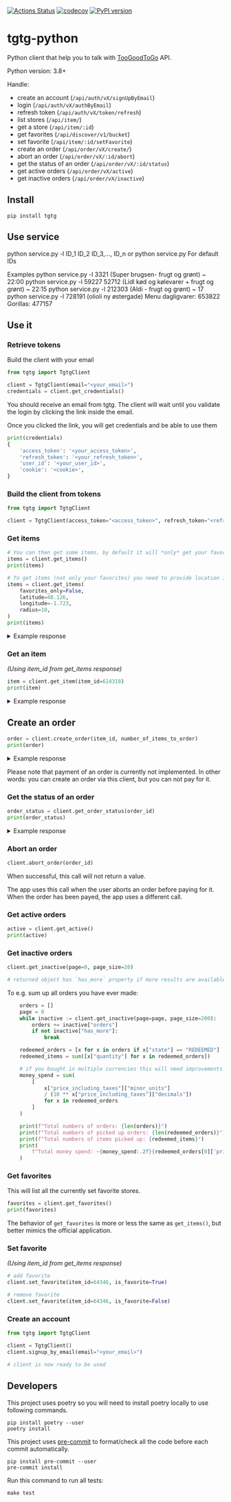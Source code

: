 [![Actions Status](https://github.com/ahivert/tgtg-python/workflows/CI/badge.svg)](https://github.com/ahivert/tgtg-python/actions)
[![codecov](https://codecov.io/gh/ahivert/tgtg-python/branch/master/graph/badge.svg)](https://codecov.io/gh/ahivert/tgtg-python)
[![PyPI version](https://img.shields.io/pypi/v/tgtg?color=blue)](https://pypi.org/project/tgtg/)

# tgtg-python

Python client that help you to talk with [TooGoodToGo](https://toogoodtogo.com) API.

Python version: 3.8+

Handle:

- create an account (`/api/auth/vX/signUpByEmail`)
- login (`/api/auth/vX/authByEmail`)
- refresh token (`/api/auth/vX/token/refresh`)
- list stores (`/api/item/`)
- get a store (`/api/item/:id`)
- get favorites (`/api/discover/v1/bucket`)
- set favorite (`/api/item/:id/setFavorite`)
- create an order (`/api/order/vX/create/`)
- abort an order (`/api/order/vX/:id/abort`)
- get the status of an order (`/api/order/vX/:id/status`)
- get active orders (`/api/order/vX/active`)
- get inactive orders (`/api/order/vX/inactive`)

## Install

```
pip install tgtg
```

## Use service
python service.py -l ID_1 ID_2 ID_3,..., ID_n
or
python service.py
For default IDs

Examples
python service.py -l 3321       (Super brugsen- frugt og grønt) ~ 22:00
python service.py -l 59227 52712   (Lidl kød og kølevarer + frugt og grønt) ~ 22:15
python service.py -l 212303     (Aldi - frugt og grønt) ~ 17
python service.py -l 728191 (olioli ny østergade)
Menu dagligvarer: 653822
Gorillas: 477157
## Use it

### Retrieve tokens

Build the client with your email

```python
from tgtg import TgtgClient

client = TgtgClient(email="<your_email>")
credentials = client.get_credentials()
```

You should receive an email from tgtg.
The client will wait until you validate the login by clicking the link inside the email.

Once you clicked the link, you will get credentials and be able to use them

```python
print(credentials)
{
    'access_token': '<your_access_token>',
    'refresh_token': '<your_refresh_token>',
    'user_id': '<your_user_id>',
    'cookie': '<cookie>',
}
```

### Build the client from tokens

```python
from tgtg import TgtgClient

client = TgtgClient(access_token="<access_token>", refresh_token="<refresh_token>", user_id="<user_id>", cookie="<cookie>")

```

### Get items

```python
# You can then get some items, by default it will *only* get your favorites
items = client.get_items()
print(items)

# To get items (not only your favorites) you need to provide location informations
items = client.get_items(
    favorites_only=False,
    latitude=48.126,
    longitude=-1.723,
    radius=10,
)
print(items)
```

<details>
    <summary>Example response</summary>

```python
[
    {
        "item": {
            "item_id": "64346",
            "price": {"code": "EUR", "minor_units": 499, "decimals": 2},
            "sales_taxes": [],
            "tax_amount": {"code": "EUR", "minor_units": 0, "decimals": 2},
            "price_excluding_taxes": {"code": "EUR", "minor_units": 499, "decimals": 2},
            "price_including_taxes": {"code": "EUR", "minor_units": 499, "decimals": 2},
            "value_excluding_taxes": {
                "code": "EUR",
                "minor_units": 1500,
                "decimals": 2,
            },
            "value_including_taxes": {
                "code": "EUR",
                "minor_units": 1500,
                "decimals": 2,
            },
            "taxation_policy": "PRICE_INCLUDES_TAXES",
            "show_sales_taxes": False,
            "value": {"code": "EUR", "minor_units": 1500, "decimals": 2},
            "cover_picture": {
                "picture_id": "110628",
                "current_url": "https://images.tgtg.ninja/item/cover/2b69cbdd-43d3-4ade-bd51-50e338260859.jpg",
            },
            "logo_picture": {
                "picture_id": "110618",
                "current_url": "https://images.tgtg.ninja/store/fb893813-a775-4dec-ac7b-d4a7dd326fa8.png",
            },
            "name": "",
            "description": "Salva comida en Ecofamily Bufé y tu pack podrá contener: comidas caseras.",
            "can_user_supply_packaging": False,
            "packaging_option": "MUST_BRING_BAG",
            "collection_info": "",
            "diet_categories": [],
            "item_category": "MEAL",
            "badges": [
                {
                    "badge_type": "SERVICE_RATING_SCORE",
                    "rating_group": "LIKED",
                    "percentage": 93,
                    "user_count": 178,
                    "month_count": 5,
                }
            ],
            "favorite_count": 0,
            "buffet": False,
        },
        "store": {
            "store_id": "59949s",
            "store_name": "Ecofamily Bufé - Centro",
            "branch": "",
            "description": "",
            "tax_identifier": "",
            "website": "",
            "store_location": {
                "address": {
                    "country": {"iso_code": "ES", "name": "Spain"},
                    "address_line": "Av. de los Piconeros, S/N, 14001 Córdoba, España",
                    "city": "",
                    "postal_code": "",
                },
                "location": {"longitude": -4.776045, "latitude": 37.894249},
            },
            "logo_picture": {
                "picture_id": "110618",
                "current_url": "https://images.tgtg.ninja/store/fb893813-a775-4dec-ac7b-d4a7dd326fa8.png",
            },
            "store_time_zone": "Europe/Madrid",
            "hidden": False,
            "favorite_count": 0,
            "we_care": False,
        },
        "display_name": "Ecofamily Bufé - Centro",
        "pickup_location": {
            "address": {
                "country": {"iso_code": "ES", "name": "Spain"},
                "address_line": "Av. de los Piconeros, S/N, 14001 Córdoba, España",
                "city": "",
                "postal_code": "",
            },
            "location": {"longitude": -4.776045, "latitude": 37.894249},
        },
        "items_available": 0,
        "distance": 4241.995584076078,
        "favorite": True,
        "in_sales_window": False,
        "new_item": False,
    },
]
```

</details>

### Get an item

_(Using item_id from get_items response)_

```python
item = client.get_item(item_id=614318)
print(item)
```

<details>
<summary>Example response</summary>

```python
{
    "item": {
        "item_id": "614318",
        "sales_taxes": [{"tax_description": "TVA", "tax_percentage": 5.5}],
        "tax_amount": {"code": "EUR", "minor_units": 13, "decimals": 2},
        "price_excluding_taxes": {"code": "EUR", "minor_units": 236, "decimals": 2},
        "price_including_taxes": {"code": "EUR", "minor_units": 249, "decimals": 2},
        "value_excluding_taxes": {"code": "EUR", "minor_units": 0, "decimals": 2},
        "value_including_taxes": {"code": "EUR", "minor_units": 0, "decimals": 2},
        "taxation_policy": "PRICE_INCLUDES_TAXES",
        "show_sales_taxes": False,
        "cover_picture": {
            "picture_id": "620171",
            "current_url": "https://images.tgtg.ninja/item/cover/ac80c1b3-1386-46a8-ba80-c97b3a6e7e18.png",
            "is_automatically_created": False,
        },
        "logo_picture": {
            "picture_id": "622046",
            "current_url": "https://images.tgtg.ninja/store/6280890a-729c-400b-89d8-8b6d5b6cc17b.png",
            "is_automatically_created": False,
        },
        "name": "Panier petit déjeuner",
        "description": "Sauvez un panier-surprise réalisé à partir des délicieux articles d'un buffet petit déjeuner.",
        "food_handling_instructions": "",
        "can_user_supply_packaging": False,
        "packaging_option": "BAG_ALLOWED",
        "collection_info": "",
        "diet_categories": [],
        "item_category": "BAKED_GOODS",
        "buffet": True,
        "badges": [
            {
                "badge_type": "SERVICE_RATING_SCORE",
                "rating_group": "LOVED",
                "percentage": 96,
                "user_count": 131,
                "month_count": 6,
            },
            {
                "badge_type": "OVERALL_RATING_TRUST_SCORE",
                "rating_group": "LOVED",
                "percentage": 90,
                "user_count": 131,
                "month_count": 6,
            },
        ],
        "positive_rating_reasons": [
            "POSITIVE_FEEDBACK_FRIENDLY_STAFF",
            "POSITIVE_FEEDBACK_GREAT_QUANTITY",
            "POSITIVE_FEEDBACK_QUICK_COLLECTION",
            "POSITIVE_FEEDBACK_DELICIOUS_FOOD",
            "POSITIVE_FEEDBACK_GREAT_VALUE",
            "POSITIVE_FEEDBACK_GREAT_VARIETY",
        ],
        "average_overall_rating": {
            "average_overall_rating": 4.520325203252033,
            "rating_count": 123,
            "month_count": 6,
        },
        "allergens_info": {"shown_on_checkout": False},
        "favorite_count": 0,
    },
    "store": {
        "store_id": "624740",
        "store_name": "Hôtel Les Matins de Paris & Spa",
        "branch": "",
        "description": "Vous y êtes. Où ? À South Pigalle (Sopi pour les adeptes), au coeur d’une décontraction trendy.\nVous en êtes : de ceux qui ont déniché un lieu joliment habité, là où se fredonne depuis tant de décennies des airs vivement enjoués. Parce que, pour la petite histoire, notre adresse fut dans les années 50' 60' le repaire des plus arty.\nPile ici, le premier restaurant américain parisien créé par le fantaisiste Leroy Haynes attirait un heureux tohu-bohu, une kyrielle de musiciens, de Ray Charles à Marianne Faithfull…\nAujourd'hui, à vous d'improviser ici un rendez-vous amical, à vous de composer là avec la paresse la plus joyeuse. Se mettre au voluptueux diapason du spa, suivre le rythme des conseils spontanés d’une équipe concernée sont aussi des moments pour vous écouter.\nEntendez-vous la petite musique du lieu ? L'âme des Matins de Paris donne assurément le bon tempo pour prendre ses quartiers, les plus inspirés. ",
        "tax_identifier": "FR43552132029",
        "website": "https://www.lesmatinsdeparis.com/",
        "store_location": {
            "address": {
                "country": {"iso_code": "FR", "name": "France"},
                "address_line": "3 Rue Clauzel, 75009 Paris, France",
                "city": "",
                "postal_code": "",
            },
            "location": {"longitude": 2.3393925, "latitude": 48.8788434},
        },
        "logo_picture": {
            "picture_id": "622046",
            "current_url": "https://images.tgtg.ninja/store/6280890a-729c-400b-89d8-8b6d5b6cc17b.png",
            "is_automatically_created": False,
        },
        "store_time_zone": "Europe/Paris",
        "hidden": False,
        "favorite_count": 0,
        "items": [
            {
                "item": {
                    "item_id": "614318",
                    "sales_taxes": [{"tax_description": "TVA", "tax_percentage": 5.5}],
                    "tax_amount": {"code": "EUR", "minor_units": 13, "decimals": 2},
                    "price_excluding_taxes": {
                        "code": "EUR",
                        "minor_units": 236,
                        "decimals": 2,
                    },
                    "price_including_taxes": {
                        "code": "EUR",
                        "minor_units": 249,
                        "decimals": 2,
                    },
                    "value_excluding_taxes": {
                        "code": "EUR",
                        "minor_units": 0,
                        "decimals": 2,
                    },
                    "value_including_taxes": {
                        "code": "EUR",
                        "minor_units": 0,
                        "decimals": 2,
                    },
                    "taxation_policy": "PRICE_INCLUDES_TAXES",
                    "show_sales_taxes": False,
                    "cover_picture": {
                        "picture_id": "620171",
                        "current_url": "https://images.tgtg.ninja/item/cover/ac80c1b3-1386-46a8-ba80-c97b3a6e7e18.png",
                        "is_automatically_created": False,
                    },
                    "logo_picture": {
                        "picture_id": "622046",
                        "current_url": "https://images.tgtg.ninja/store/6280890a-729c-400b-89d8-8b6d5b6cc17b.png",
                        "is_automatically_created": False,
                    },
                    "name": "Panier petit déjeuner",
                    "description": "Sauvez un panier-surprise réalisé à partir des délicieux articles d'un buffet petit déjeuner.",
                    "food_handling_instructions": "",
                    "can_user_supply_packaging": False,
                    "packaging_option": "BAG_ALLOWED",
                    "collection_info": "",
                    "diet_categories": [],
                    "item_category": "BAKED_GOODS",
                    "buffet": True,
                    "badges": [
                        {
                            "badge_type": "SERVICE_RATING_SCORE",
                            "rating_group": "LOVED",
                            "percentage": 96,
                            "user_count": 131,
                            "month_count": 6,
                        },
                        {
                            "badge_type": "OVERALL_RATING_TRUST_SCORE",
                            "rating_group": "LOVED",
                            "percentage": 90,
                            "user_count": 131,
                            "month_count": 6,
                        },
                    ],
                    "positive_rating_reasons": [
                        "POSITIVE_FEEDBACK_FRIENDLY_STAFF",
                        "POSITIVE_FEEDBACK_GREAT_QUANTITY",
                        "POSITIVE_FEEDBACK_QUICK_COLLECTION",
                        "POSITIVE_FEEDBACK_DELICIOUS_FOOD",
                        "POSITIVE_FEEDBACK_GREAT_VALUE",
                        "POSITIVE_FEEDBACK_GREAT_VARIETY",
                    ],
                    "average_overall_rating": {
                        "average_overall_rating": 4.520325203252033,
                        "rating_count": 123,
                        "month_count": 6,
                    },
                    "favorite_count": 0,
                },
                "display_name": "Hôtel Les Matins de Paris & Spa (Panier petit déjeuner)",
                "pickup_interval": {
                    "start": "2022-11-04T11:00:00Z",
                    "end": "2022-11-04T15:00:00Z",
                },
                "pickup_location": {
                    "address": {
                        "country": {"iso_code": "FR", "name": "France"},
                        "address_line": "3 Rue Clauzel, 75009 Paris, France",
                        "city": "",
                        "postal_code": "",
                    },
                    "location": {"longitude": 2.3393925, "latitude": 48.8788434},
                },
                "purchase_end": "2022-11-04T15:00:00Z",
                "items_available": 0,
                "sold_out_at": "2022-11-03T17:11:32Z",
                "distance": 0.0,
                "favorite": True,
                "in_sales_window": True,
                "new_item": False,
            }
        ],
        "milestones": [
            {"type": "MEALS_SAVED", "value": "250"},
            {"type": "MONTHS_ON_PLATFORM", "value": "6"},
        ],
        "we_care": False,
        "distance": 0.0,
        "cover_picture": {
            "picture_id": "620171",
            "current_url": "https://images.tgtg.ninja/item/cover/ac80c1b3-1386-46a8-ba80-c97b3a6e7e18.png",
            "is_automatically_created": False,
        },
        "is_manufacturer": False,
    },
    "display_name": "Hôtel Les Matins de Paris & Spa (Panier petit déjeuner)",
    "pickup_interval": {"start": "2022-11-04T11:00:00Z", "end": "2022-11-04T15:00:00Z"},
    "pickup_location": {
        "address": {
            "country": {"iso_code": "FR", "name": "France"},
            "address_line": "3 Rue Clauzel, 75009 Paris, France",
            "city": "",
            "postal_code": "",
        },
        "location": {"longitude": 2.3393925, "latitude": 48.8788434},
    },
    "purchase_end": "2022-11-04T15:00:00Z",
    "items_available": 0,
    "sold_out_at": "2022-11-03T17:11:32Z",
    "distance": 0.0,
    "favorite": True,
    "in_sales_window": True,
    "new_item": False,
    "sharing_url": "https://share.toogoodtogo.com/download?locale=fr-FR",
    "next_sales_window_purchase_start": "2022-11-04T15:17:00Z",
}
```

</details>

## Create an order

```python
order = client.create_order(item_id, number_of_items_to_order)
print(order)
```

<details>
<summary>Example response</summary>

```python
{
  "id": "<order_id>",
  "item_id": "<item_id_that_was_ordered>",
  "user_id": "<your_user_id>",
  "state": "RESERVED",
  "order_line": {
    "quantity": 1,
    "item_price_including_taxes": {
      "code": "EUR",
      "minor_units": 600,
      "decimals": 2
    },
    "item_price_excluding_taxes": {
      "code": "EUR",
      "minor_units": 550,
      "decimals": 2
    },
    "total_price_including_taxes": {
      "code": "EUR",
      "minor_units": 600,
      "decimals": 2
    },
    "total_price_excluding_taxes": {
      "code": "EUR",
      "minor_units": 550,
      "decimals": 2
    }
  },
  "reserved_at": "2023-01-01T10:30:32.331280392",
  "order_type": "MAGICBAG"
}
```

</details>

Please note that payment of an order is currently not implemented.
In other words: you can create an order via this client, but you can not pay for it.

### Get the status of an order

```python
order_status = client.get_order_status(order_id)
print(order_status)
```

<details>
<summary>Example response</summary>

```python
{
  "id": "<order_id>",
  "item_id": "<item_id_that_was_ordered>",
  "user_id": "<your_user_id>",
  "state": "RESERVED"
}
```

</details>

### Abort an order
```python
client.abort_order(order_id)
```

When successful, this call will not return a value.

The app uses this call when the user aborts an order before paying for it. When the order has been payed, the app uses a different call.

### Get active orders

```python
active = client.get_active()
print(active)
```

### Get inactive orders

```python
client.get_inactive(page=0, page_size=20)

# returned object has `has_more` property if more results are available
```

To e.g. sum up all orders you have ever made:

```python
    orders = []
    page = 0
    while inactive := client.get_inactive(page=page, page_size=200):
        orders += inactive["orders"]
        if not inactive["has_more"]:
            break

    redeemed_orders = [x for x in orders if x["state"] == "REDEEMED"]
    redeemed_items = sum([x["quantity"] for x in redeemed_orders])

    # if you bought in multiple currencies this will need improvements
    money_spend = sum(
        [
            x["price_including_taxes"]["minor_units"]
            / (10 ** x["price_including_taxes"]["decimals"])
            for x in redeemed_orders
        ]
    )

    print(f"Total numbers of orders: {len(orders)}")
    print(f"Total numbers of picked up orders: {len(redeemed_orders)}")
    print(f"Total numbers of items picked up: {redeemed_items}")
    print(
        f"Total money spend: ~{money_spend:.2f}{redeemed_orders[0]['price_including_taxes']['code']}"
    )
```

### Get favorites

This will list all the currently set favorite stores.

```python
favorites = client.get_favorites()
print(favorites)
```

The behavior of `get_favorites` is more or less the same as `get_items()`, but better mimics the official application.

### Set favorite

_(Using item_id from get_items response)_

```python
# add favorite
client.set_favorite(item_id=64346, is_favorite=True)

# remove favorite
client.set_favorite(item_id=64346, is_favorite=False)
```

### Create an account

```python
from tgtg import TgtgClient

client = TgtgClient()
client.signup_by_email(email="<your_email>")

# client is now ready to be used
```

## Developers

This project uses poetry so you will need to install poetry locally to use following
commands.

```
pip install poetry --user
poetry install
```

This project uses [pre-commit](https://pre-commit.com/) to format/check all the
code before each commit automatically.

```
pip install pre-commit --user
pre-commit install
```

Run this command to run all tests:

```
make test
```
